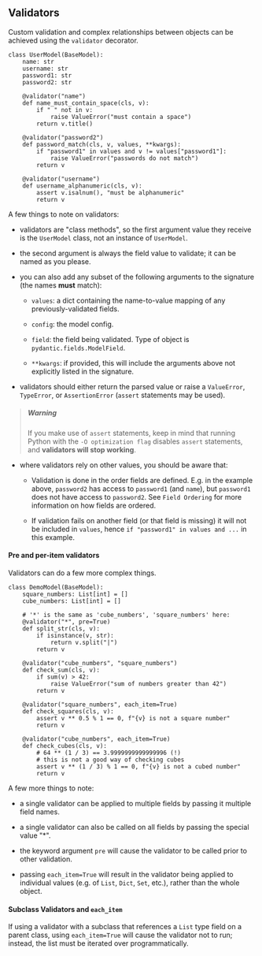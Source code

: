 ## Validators

Custom validation and complex relationships between objects can be achieved using the `validator` decorator.

```
class UserModel(BaseModel):
    name: str
    username: str
    password1: str
    password2: str

    @validator("name")
    def name_must_contain_space(cls, v):
        if " " not in v:
            raise ValueError("must contain a space")
        return v.title()

    @validator("password2")
    def password_match(cls, v, values, **kwargs):
        if "password1" in values and v != values["password1"]:
            raise ValueError("passwords do not match")
        return v

    @validator("username")
    def username_alphanumeric(cls, v):
        assert v.isalnum(), "must be alphanumeric"
        return v
```

A few things to note on validators:

* validators are "class methods", so the first argument value they receive is the `UserModel` class, not an instance of `UserModel`.

* the second argument is always the field value to validate; it can be named as you please.

* you can also add any subset of the following arguments to the signature (the names __must__ match):

    * `values`: a dict containing the name-to-value mapping of any previously-validated fields.

    * `config`: the model config.

    * `field`: the field being validated. Type of object is `pydantic.fields.ModelField`.

    * `**kwargs`: if provided, this will include the arguments above not explicitly listed in the signature.

* validators should either return the parsed value or raise a `ValueError`, `TypeError`, or `AssertionError` (`assert` statements may be used).

> ##### Warning
>
> If you make use of `assert` statements, keep in mind that running Python with the `-O optimization flag` disables `assert` statements, and __validators will stop working__.

* where validators rely on other values, you should be aware that:

    * Validation is done in the order fields are defined. E.g. in the example above, `password2` has access to `password1` (and `name`), but `password1` does not have access to `password2`. See `Field Ordering` for more information on how fields are ordered.

    * If validation fails on another field (or that field is missing) it will not be included in `values`, hence `if "password1" in values and ...` in this example.


#### Pre and per-item validators

Validators can do a few more complex things.

```
class DemoModel(BaseModel):
    square_numbers: List[int] = []
    cube_numbers: List[int] = []

    # '*' is the same as 'cube_numbers', 'square_numbers' here:
    @validator("*", pre=True)
    def split_str(cls, v):
        if isinstance(v, str):
            return v.split("|")
        return v

    @validator("cube_numbers", "square_numbers")
    def check_sum(cls, v):
        if sum(v) > 42:
            raise ValueError("sum of numbers greater than 42")
        return v

    @validator("square_numbers", each_item=True)
    def check_squares(cls, v):
        assert v ** 0.5 % 1 == 0, f"{v} is not a square number"
        return v

    @validator("cube_numbers", each_item=True)
    def check_cubes(cls, v):
        # 64 ** (1 / 3) == 3.9999999999999996 (!)
        # this is not a good way of checking cubes
        assert v ** (1 / 3) % 1 == 0, f"{v} is not a cubed number"
        return v
```

A few more things to note:

* a single validator can be applied to multiple fields by passing it multiple field names.

* a single validator can also be called on all fields by passing the special value "*".

* the keyword argument `pre` will cause the validator to be called prior to other validation.

* passing `each_item=True` will result in the validator being applied to individual values (e.g. of `List`, `Dict`, `Set`, etc.), rather than the whole object.


#### Subclass Validators and `each_item`

If using a validator with a subclass that references a `List` type field on a parent class, using `each_item=True` will cause the validator not to run; instead, the list must be iterated over programmatically.
